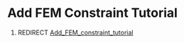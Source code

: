 # Add FEM Constraint Tutorial
1.  REDIRECT [Add\_FEM\_constraint\_tutorial](Add_FEM_constraint_tutorial.md)
